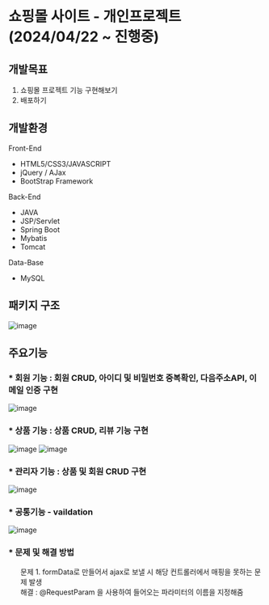 # 쇼핑몰 사이트 - 개인프로젝트 (2024/04/22 ~ 진행중)
## 개발목표
1. 쇼핑몰 프로젝트 기능 구현해보기
2. 배포하기

## 개발환경

Front-End

* HTML5/CSS3/JAVASCRIPT
* jQuery / AJax
* BootStrap Framework

Back-End

* JAVA
* JSP/Servlet
* Spring Boot
* Mybatis
* Tomcat

Data-Base
* MySQL

## 패키지 구조
![image](https://github.com/kimkiwon0307/ShopProject/assets/46276548/338a93cb-78d6-454a-a8a7-847cd02c8a36)


## 주요기능
### * 회원 기능 : 회원 CRUD, 아이디 및 비밀번호 중복확인, 다음주소API, 이메일 인증 구현
![image](https://github.com/kimkiwon0307/ShopProject/assets/46276548/e10e7430-e53a-4197-b6a9-e7fe3fb0966a)

### * 상품 기능 : 상품 CRUD, 리뷰 기능 구현
![image](https://github.com/kimkiwon0307/ShopProject/assets/46276548/84d5ac33-f13c-4bbb-b1c0-3a408df766e0)
![image](https://github.com/kimkiwon0307/ShopProject/assets/46276548/70c3b8b8-441e-491b-8150-5d3c270c66de)

### * 관리자 기능 : 상품 및 회원 CRUD 구현
![image](https://github.com/kimkiwon0307/ShopProject/assets/46276548/23555686-a164-4f0b-9fb1-6bc209c86f20)

### * 공통기능 - vaildation
![image](https://github.com/kimkiwon0307/ShopProject/assets/46276548/831f8449-63f6-45bd-ad2d-d77cdf3e4bf1)

### * 문제 및 해결 방법
<ul> 
  문제 1. formData로 만들어서 ajax로 보낼 시 해당 컨트롤러에서 매핑을 못하는 문제 발생 <br>
  해결 :  @RequestParam 을 사용하여 들어오는 파라미터의 이름을 지정해줌
</ul>

